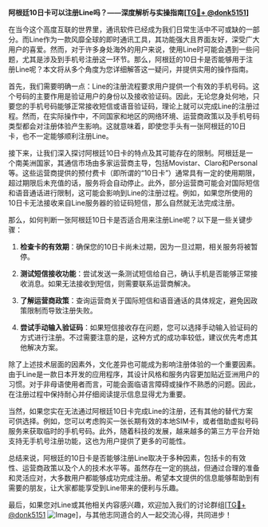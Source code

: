 **阿根廷10日卡可以注册Line吗？——深度解析与实操指南[[TG💪+ @donk5151](https://t.me/s/donk5151)]**

在当今这个高度互联的世界里，通讯软件已经成为我们日常生活中不可或缺的一部分。而Line作为一款风靡全球的即时通讯工具，其功能强大且界面友好，深受广大用户的喜爱。然而，对于许多身处海外的用户来说，使用Line时可能会遇到一些问题，尤其是涉及到手机号注册这一环节。那么，阿根廷的10日卡是否能够用于注册Line呢？本文将从多个角度为您详细解答这一疑问，并提供实用的操作指南。

首先，我们需要明确一点：Line的注册流程要求用户提供一个有效的手机号码。这个号码的主要作用是验证用户的身份以及接收验证码。因此，无论您身处何地，只要您的手机号码能够正常接收短信或语音验证码，理论上就可以完成Line的注册过程。然而，在实际操作中，不同国家和地区的网络环境、运营商政策以及手机号码类型都会对注册体验产生影响。这就意味着，即使您手头有一张阿根廷的10日卡，也不一定能够顺利注册Line。

接下来，让我们深入探讨阿根廷10日卡的特点及其可能存在的限制。阿根廷是一个南美洲国家，其通信市场由多家运营商主导，包括Movistar、Claro和Personal等。这些运营商提供的预付费卡（即所谓的“10日卡”）通常具有一定的使用期限，超过期限后未充值的话，服务将会自动停止。此外，部分运营商可能会对国际短信和语音通话进行限制，这可能会影响到Line的注册过程。例如，如果您所使用的10日卡无法接收来自Line服务器的验证码短信，那么自然就无法完成注册。

那么，如何判断一张阿根廷10日卡是否适合用来注册Line呢？以下是一些关键步骤：

1. **检查卡的有效期**：确保您的10日卡尚未过期，因为一旦过期，相关服务将被暂停。
   
2. **测试短信接收功能**：尝试发送一条测试短信给自己，确认手机是否能够正常接收消息。如果无法接收到短信，则需要联系运营商解决。

3. **了解运营商政策**：查询运营商关于国际短信和语音通话的具体规定，避免因政策限制而导致注册失败。

4. **尝试手动输入验证码**：如果短信接收存在问题，您可以选择手动输入验证码的方式进行注册。不过需要注意的是，这种方式的成功率较低，建议优先考虑其他解决方案。

除了上述技术层面的因素外，文化差异也可能成为影响注册体验的一个重要因素。由于Line是一款日本开发的应用程序，其设计风格和服务内容更加贴近亚洲用户的习惯。对于非母语使用者而言，可能会面临语言障碍或操作不熟悉的问题。因此，在注册过程中保持耐心并仔细阅读提示信息显得尤为重要。

当然，如果您实在无法通过阿根廷10日卡完成Line的注册，还有其他的替代方案可供选择。例如，您可以考虑购买一张长期有效的本地SIM卡，或者借助虚拟号码服务来获取临时的手机号码。此外，随着科技的发展，越来越多的第三方平台开始支持无手机号注册功能，这也为用户提供了更多的可能性。

总结来说，阿根廷的10日卡是否能够注册Line取决于多种因素，包括卡的有效性、运营商政策以及个人的技术水平等。虽然存在一定的挑战，但通过合理的准备和灵活应对，大多数用户都能够成功完成注册。希望本文提供的信息能够帮助到有需要的朋友，让大家都能享受到Line带来的便利与乐趣。

最后，如果您对Line或其他相关内容感兴趣，欢迎加入我们的讨论群组[[TG💪+ @donk5151](https://t.me/s/donk5151) ![Image](https://i.postimg.cc/rwNCRYN7/Snipaste-2025-04-30-17-27-05.png)]，与其他志同道合的人一起交流心得，共同进步！